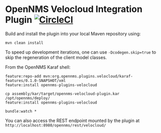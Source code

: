 # OpenNMS Velocloud Integration Plugin [![CircleCI](https://circleci.com/gh/OpenNMS/opennms-velocloud-plugin/tree/release-1.x.svg?style=svg)](https://circleci.com/gh/OpenNMS/opennms-velocloud-plugin)


Build and install the plugin into your local Maven repository using:

```
mvn clean install
```

To speed up development iterations, one can use `-Dcodegen.skip=true` to skip the regeneration of the client model classes.


From the OpenNMS Karaf shell:
```
feature:repo-add mvn:org.opennms.plugins.velocloud/karaf-features/0.1.0-SNAPSHOT/xml
feature:install opennms-plugins-velocloud
```


```
cp assembly/kar/target/opennms-velocloud-plugin.kar /opt/opennms/deploy/
feature:install opennms-plugins-velocloud
```

```
bundle:watch *
```

You can also access the REST endpoint mounted by the plugin at `http://localhost:8980/opennms/rest/velocloud/`
